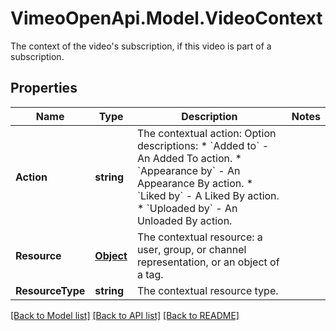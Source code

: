 # VimeoOpenApi.Model.VideoContext
The context of the video's subscription, if this video is part of a subscription.
## Properties

Name | Type | Description | Notes
------------ | ------------- | ------------- | -------------
**Action** | **string** | The contextual action:  Option descriptions:  * &#x60;Added to&#x60; - An Added To action.  * &#x60;Appearance by&#x60; - An Appearance By action.  * &#x60;Liked by&#x60; - A Liked By action.  * &#x60;Uploaded by&#x60; - An Unloaded By action.  | 
**Resource** | [**Object**](.md) | The contextual resource: a user, group, or channel representation, or an object of a tag. | 
**ResourceType** | **string** | The contextual resource type. | 

[[Back to Model list]](../README.md#documentation-for-models) [[Back to API list]](../README.md#documentation-for-api-endpoints) [[Back to README]](../README.md)

